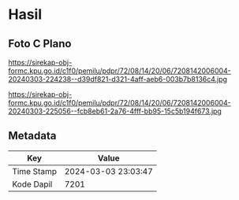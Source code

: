 # Hasil

## Foto C Plano

https://sirekap-obj-formc.kpu.go.id/c1f0/pemilu/pdpr/72/08/14/20/06/7208142006004-20240303-224238--d39df821-d321-4aff-aeb6-003b7b8136c4.jpg

https://sirekap-obj-formc.kpu.go.id/c1f0/pemilu/pdpr/72/08/14/20/06/7208142006004-20240303-225056--fcb8eb61-2a76-4fff-bb95-15c5b194f673.jpg


## Metadata

| Key        | Value               |
| ---------- | ------------------- |
| Time Stamp | 2024-03-03 23:03:47 |
| Kode Dapil | 7201                |



